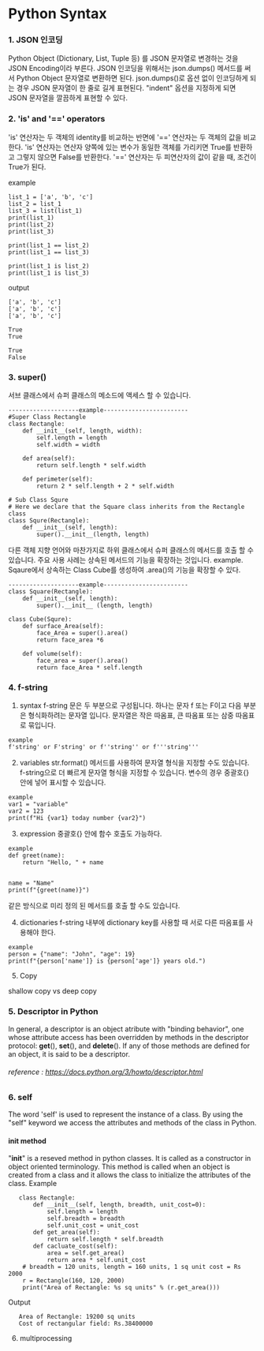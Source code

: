 Python Syntax
==================================
### 1. JSON 인코딩  

Python Object (Dictionary, List, Tuple 등) 를 JSON 문자열로 변경하는 것을 JSON Encoding이라 부른다.  JSON 인코딩을 위해서는 json.dumps() 메서드를 써서 Python Object 문자열로
변환하면 된다. json.dumps()로 옵션 없이 인코딩하게 되는 경우 JSON 문자열이 한 줄로 길게 표현된다. "indent" 옵션을 지정하게 되면 JSON 문자열을 깔끔하게 표현할 수 있다.


### 2. 'is' and '==' operators

'is' 연산자는 두 객체의 identity를 비교하는 반면에 '==' 연산자는 두 객체의 값을 비교한다. 'is' 연산자는 연산자 양쪽에 있는 변수가 동일한 객체를 가리키면 True를 반환하고 그렇지 않으면 
False를 반환한다.
'==' 연산자는 두 피연산자의 값이 같을 때, 조건이 True가 된다.
  
example
```
list_1 = ['a', 'b', 'c']
list_2 = list_1
list_3 = list(list_1)
print(list_1)
print(list_2)
print(list_3)
 
print(list_1 == list_2)
print(list_1 == list_3)
 
print(list_1 is list_2)
print(list_1 is list_3)
```
output
```
['a', 'b', 'c']
['a', 'b', 'c']
['a', 'b', 'c']
 
True
True
 
True
False
```

### 3. super()

서브 클래스에서 슈퍼 클래스의 메소드에 액세스 할 수 있습니다.

```
--------------------example------------------------
#Super Class Rectangle
class Rectangle:
    def __init__(self, length, width):
        self.length = length
        self.width = width
    
    def area(self):
        return self.length * self.width
        
    def perimeter(self):
        return 2 * self.length + 2 * self.width

# Sub Class Squre
# Here we declare that the Square class inherits from the Rectangle class
class Squre(Rectangle):
    def __init__(self, length):
        super().__init__(length, length)
```
  
다른 객체 지향 언어와 마찬가지로 하위 클래스에서 슈퍼 클래스의 메서드를 호출 할 수 있습니다. 주요 사용 사례는 상속된 메서드의 기능을 확장하는 것입니다.
example. Sqaure에서 상속하는 Class Cube를 생성하여 .area()의 기능을 확장할 수 있다.
```
--------------------example------------------------
class Square(Rectangle):
    def __init__(self, length):
        super().__init__ (length, length)
        
class Cube(Squre):
    def surface_Area(self):
        face_Area = super().area()
        return face_area *6
        
    def volume(self):
        face_area = super().area()
        return face_Area * self.length
```

### 4. f-string

1. syntax
f-string 문은 두 부분으로 구성됩니다. 하나는 문자 f 또는 F이고 다음 부분은 형식화하려는 문자열 입니다. 문자열은 작은 따옴표, 큰 따옴표 또는 삼중 따옴표로 묶입니다.

```
example
f'string' or F'string' or f''string'' or f'''string'''
```

2. variables
str.format() 메서드를 사용하여 문자열 형식을 지정할 수도 있습니다. f-string으로 더 빠르게 문자열 형식을 지정할 수 있습니다.
변수의 경우 중괄호{} 안에 넣어 표시할 수 있습니다.

```
example
var1 = "variable"
var2 = 123
print(f"Hi {var1} today number {var2}")
```

3. expression
중괄호{} 안에 함수 호출도 가능하다.

```
example
def greet(name):
    return "Hello, " + name


name = "Name"
print(f"{greet(name)}")
```
같은 방식으로 미리 정의 된 메서드를 호출 할 수도 있습니다.

4. dictionaries
f-string 내부에 dictionary key를 사용할 때 서로 다른 따옴표를 사용해야 한다.
```
example
person = {"name": "John", "age": 19}
print(f"{person['name']} is {person['age']} years old.")
```

5. Copy

shallow copy  vs  deep copy


   ### 5. Descriptor in Python
   In general, a descriptor is an object atribute with "binding behavior", one whose attribute access has been overridden by methods in the descriptor protocol: __get__(), 
__set__(), and __delete__(). If any of those methods are defined for an object, it is said to be a descriptor.
  
  ###### reference : https://docs.python.org/3/howto/descriptor.html


   ### 6. self
   The word 'self' is used to represent the instance of a class. By using the "self" keyword we access the attributes and methods of the class in Python.
   
   #### __init__ method
   "__init__" is a reseved method in python classes. It is called as a constructor in object oriented terminology. This method is called when an object is created from a class
and it allows the class to initialize the attributes of the class.
   Example
```
   class Rectangle:
       def __init__(self, length, breadth, unit_cost=0):
           self.length = length
           self.breadth = breadth
           self.unit_cost = unit_cost
       def get_area(self):
           return self.length * self.breadth
       def cacluate_cost(self):
           area = self.get_area()
           return area * self.unit_cost
    # breadth = 120 units, length = 160 units, 1 sq unit cost = Rs 2000
    r = Rectangle(160, 120, 2000)
    print("Area of Rectangle: %s sq units" % (r.get_area()))
 ```
 Output    
 ```
    Area of Rectangle: 19200 sq units
    Cost of rectangular field: Rs.38400000
 ```
 
 
 6. multiprocessing
